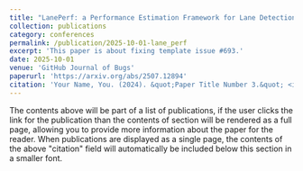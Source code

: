 ```yaml
---
title: "LanePerf: a Performance Estimation Framework for Lane Detection"
collection: publications
category: conferences
permalink: /publication/2025-10-01-lane_perf
excerpt: 'This paper is about fixing template issue #693.'
date: 2025-10-01
venue: 'GitHub Journal of Bugs'
paperurl: 'https://arxiv.org/abs/2507.12894'
citation: 'Your Name, You. (2024). &quot;Paper Title Number 3.&quot; <i>GitHub Journal of Bugs</i>. 1(3).'
---
```


The contents above will be part of a list of publications, if the user clicks the link for the publication than the contents of section will be rendered as a full page, allowing you to provide more information about the paper for the reader. When publications are displayed as a single page, the contents of the above "citation" field will automatically be included below this section in a smaller font.
